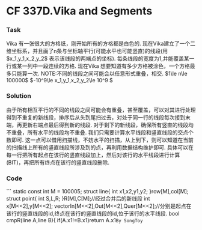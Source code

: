 # CF 337D.Vika and Segments 
<h3>Task</h3>
Vika 有一张很大的方格纸，刚开始所有的方格都是白色的. 现在Vika建立了一个二维坐标系，并且画了n条与坐标轴平行(可能水平也可能竖直)的线段(用 $x_1,y_1,x_2,y_2$ 表示该线段的两端点的坐标). 每条线段的宽度为1,并能覆盖某一行或某一列中一段连续的方格.
现在Vika 想要知道有多少方格被涂色，一个方格最多只能算一次.
NOTE:不同的线段之间可能会以任意形式重叠，相交.
$1\le n\le 100000$
$-10^9\le x_1,y_1,x_2,y_2\le 10^9 $
<h3>Solution</h3>
由于所有相互平行的不同的线段之间可能会有重叠，甚至覆盖，可以对其进行处理得到不重复的新线段，排序后从头到尾扫过去，对处于同一行的线段每次接到末端，再更新右端点最后得到新的线段.  
对于剩下的新线段，确保所有竖直的线段均不重叠，所有水平的线段均不重叠.
我们只需要计算水平线段和竖直线段的交点个数即可.  
这一点可以借用扫描线，不妨水平的扫描，从上到下，则可以知道在当前的扫描线上所有的竖直线段所涉及到的点，再利用数据结构维护即可.   
具体可以在每一行把所有起点在该行的竖直线段加上，然后对该行的水平线段进行计算(BIT)，再把所有终点在该行的竖直线段删除.
<h3>Code</h3>
```
static const int M = 100005;
struct line{
	int x1,x2,y1,y2;
}row[M],col[M];
struct point{
	int S,L,R;
}R[M],C[M];//经过合并后的新线段 
int x[M<<2],y[M<<2];
vector<int>In[M<<2],Out[M<<2],Quer[M<<2];//分别是起点在该行的竖直线段的id,终点在该行的竖直线段的id,位于该行的水平线段. 
bool cmpR(line A,line B){
	if(A.x1!=B.x1)return A.x1<B.x1;
	if(A.y1!=B.y1)return A.y1<B.y1;
	return A.y2<B.y2;
}
bool cmpC(line A,line B){
	if(A.y1!=B.y1)return A.y1<B.y1;
	if(A.x1!=B.x1)return A.x1<B.x1;
	return A.x2<B.x2;
}
struct Fenwick{//BIT
	int C[M<<2];
	void update(int x,int val,int Max){
		while(x<=Max){
			C[x]+=val;
			x+=x&-x;
		}
	}
	int query(int x){
		int ans=0;
		while(x){
			ans+=C[x];
			x-=x&-x;
		}
		return ans;
	}
}Tree;
int main(){
	int n;
	ll ans=0;
	scanf("%d",&n);
	int cr=0,cc=0;
	for(int i=1,x1,x2,y1,y2;i<=n;++i){
		scanf("%d %d %d %d",&x1,&y1,&x2,&y2);
		if(x1==x2)row[cr++]=(line){x1,x2,min(y1,y2),max(y1,y2)};
		else col[cc++]=(line){min(x1,x2),max(x1,x2),y1,y2};
	}
	//开始合并线段 
	sort(row,row+cr,cmpR);
	sort(col,col+cc,cmpC);
	int cntR=0,cntC=0;
	for(int i=0;i<cr;){
		int j=i+1,l=row[i].y1,r=row[i].y2;
		while(j<cr&&row[j].x1==row[i].x1&&row[j].y1<=r){
			r=max(r,row[j].y2);
			++j;
		}
		R[cntR++]=(point){row[i].x1,l,r};
		i=j;
	}
	for(int i=0;i<cc;){
		int j=i+1,l=col[i].x1,r=col[i].x2;
		while(j<cc&&col[j].y1==col[i].y1&&col[j].x1<=r){
			r=max(r,col[j].x2);
			++j;
		}
		C[cntC++]=(point){col[i].y1,l,r};
		i=j;
	}
	//结束合并线段 
	int r=0,c=0;
	for(int i=0;i<cntR;++i){
		ans+=R[i].R-R[i].L+1;
		x[++r]=R[i].S;
		y[++c]=R[i].L;
		y[++c]=R[i].R;
	}
	for(int i=0;i<cntC;++i){
		ans+=C[i].R-C[i].L+1;
		y[++c]=C[i].S;
		x[++r]=C[i].L;
		x[++r]=C[i].R;
	}
	//离散 
	sort(x+1,x+1+r);
	r=unique(x+1,x+1+r)-x-1;
	sort(y+1,y+1+c);
	c=unique(y+1,y+1+c)-y-1;
	for(int i=0;i<cntR;++i){
		R[i].S=lower_bound(x+1,x+1+r,R[i].S)-x;
		R[i].L=lower_bound(y+1,y+1+c,R[i].L)-y;
		R[i].R=lower_bound(y+1,y+1+c,R[i].R)-y;
		Quer[R[i].S].push_back(i);
	}
	for(int i=0;i<cntC;++i){
		C[i].S=lower_bound(y+1,y+1+c,C[i].S)-y;
		C[i].L=lower_bound(x+1,x+1+r,C[i].L)-x;
		C[i].R=lower_bound(x+1,x+1+r,C[i].R)-x;
		In[C[i].L].push_back(C[i].S);
		Out[C[i].R].push_back(C[i].S);
	}
	for(int i=1;i<=r;++i){
		//Add
		for(int j=0;j<In[i].size();++j)Tree.update(In[i][j],1,c);
		//Calculate
		for(int j=0;j<Quer[i].size();++j){
			ans-=Tree.query(R[Quer[i][j]].R)-Tree.query(R[Quer[i][j]].L-1);
		}//该行重复的点的个数 
		//Remove
		for(int j=0;j<Out[i].size();++j)Tree.update(Out[i][j],-1,c);
	}
	cout<<ans;
	return 0;
}

```
By SongToy





